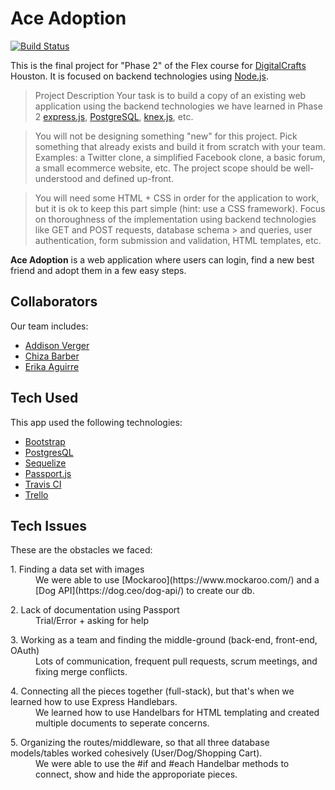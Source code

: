 # Ace Adoption

[![Build Status](https://travis-ci.com/ace-adoption/ace.svg?branch=master)](https://travis-ci.com/ace-adoption/ace)

This is the final project for "Phase 2" of the Flex course for [DigitalCrafts](https://www.digitalcrafts.com/) Houston. It is focused on backend technologies using [Node.js](https://nodejs.org/).

> Project Description
> Your task is to build a copy of an existing web application using the backend technologies we have learned in Phase 2  [express.js](https://expressjs.com/), [PostgreSQL](https://www.postgresql.org/), [knex.js](https://knexjs.org/), etc.

> You will not be designing something "new" for this project. Pick something that already exists and build it from scratch  with your team. Examples: a Twitter clone, a simplified Facebook clone, a basic forum, a small ecommerce website, etc. The  project scope should be well-understood and defined up-front.

> You will need some HTML + CSS in order for the application to work, but it is ok to keep this part simple (hint: use a CSS  framework). Focus on thoroughness of the implementation using backend technologies like GET and POST requests, database schema > and queries, user authentication, form submission and validation, HTML templates, etc.

__Ace Adoption__ is a web application where users can login, find a new best friend and adopt them in a few easy steps.  

## Collaborators
Our team includes:
* [Addison Verger](https://github.com/addisonverger)
* [Chiza Barber](https://github.com/schizaetrix)
* [Erika Aguirre](https://github.com/zenerika)

## Tech Used
This app used the following technologies:
* [Bootstrap](https://getbootstrap.com/)
* [PostgresQL](https://www.postgresql.org/)
* [Sequelize](http://docs.sequelizejs.com/)
* [Passport.js](http://www.passportjs.org/)
* [Travis CI](https://travis-ci.org/)
* [Trello](https://trello.com/b/adAfzpO1/ace)

## Tech Issues
These are the obstacles we faced:
<dl>
    <dt>1. Finding a data set with images
    <dd> We were able to use [Mockaroo](https://www.mockaroo.com/) and a [Dog API](https://dog.ceo/dog-api/) to create our db.
</dl>
<dl>
    <dt>2. Lack of documentation using Passport
    <dd>  Trial/Error + asking for help
</dl>
<dl>
    <dt>3. Working as a team and finding the middle-ground (back-end, front-end, OAuth)
    <dd>  Lots of communication, frequent pull requests, scrum meetings, and fixing merge conflicts.
</dl>
<dl>    
    <dt>4. Connecting all the pieces together (full-stack), but that's when we learned how to use Express Handlebars.
    <dd>  We learned how to use Handelbars for HTML templating and created multiple documents to seperate concerns. 
</dl>
<dl>
    <dt>5. Organizing the routes/middleware, so that all three database models/tables worked cohesively (User/Dog/Shopping Cart).
    <dd>  We were able to use the #if and #each Handelbar methods to connect, show and hide the approporiate pieces.
</dl>


